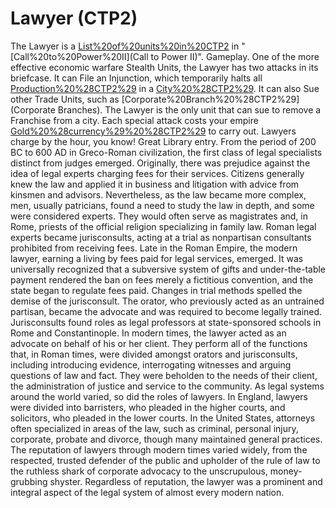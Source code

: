 # Lawyer (CTP2)

The Lawyer is a [List%20of%20units%20in%20CTP2](unit) in "[Call%20to%20Power%20II](Call to Power II)".
Gameplay.
One of the more effective economic warfare Stealth Units, the Lawyer has two attacks in its briefcase. It can File an Injunction, which temporarily halts all [Production%20%28CTP2%29](Production) in a [City%20%28CTP2%29](city). It can also Sue other Trade Units, such as [Corporate%20Branch%20%28CTP2%29](Corporate Branches). The Lawyer is the only unit that can sue to remove a Franchise from a city. Each special attack costs your empire [Gold%20%28currency%29%20%28CTP2%29](Gold) to carry out. Lawyers charge by the hour, you know!
Great Library entry.
From the period of 200 BC to 600 AD in Greco-Roman civilization, the first class of legal specialists distinct from judges emerged. Originally, there was prejudice against the idea of legal experts charging fees for their services. Citizens generally knew the law and applied it in business and litigation with advice from kinsmen and advisors. Nevertheless, as the law became more complex, men, usually patricians, found a need to study the law in depth, and some were considered experts. They would often serve as magistrates and, in Rome, priests of the official religion specializing in family law. Roman legal experts became jurisconsults, acting at a trial as nonpartisan consultants prohibited from receiving fees. Late in the Roman Empire, the modern lawyer, earning a living by fees paid for legal services, emerged. It was universally recognized that a subversive system of gifts and under-the-table payment rendered the ban on fees merely a fictitious convention, and the state began to regulate fees paid. Changes in trial methods spelled the demise of the jurisconsult. The orator, who previously acted as an untrained partisan, became the advocate and was required to become legally trained. Jurisconsults found roles as legal professors at state-sponsored schools in Rome and Constantinople.
In modern times, the lawyer acted as an advocate on behalf of his or her client. They perform all of the functions that, in Roman times, were divided amongst orators and jurisconsults, including introducing evidence, interrogating witnesses and arguing questions of law and fact. They were beholden to the needs of their client, the administration of justice and service to the community. As legal systems around the world varied, so did the roles of lawyers. In England, lawyers were divided into barristers, who pleaded in the higher courts, and solicitors, who pleaded in the lower courts. In the United States, attorneys often specialized in areas of the law, such as criminal, personal injury, corporate, probate and divorce, though many maintained general practices. The reputation of lawyers through modern times varied widely, from the respected, trusted defender of the public and upholder of the rule of law to the ruthless shark of corporate advocacy to the unscrupulous, money-grubbing shyster. Regardless of reputation, the lawyer was a prominent and integral aspect of the legal system of almost every modern nation.